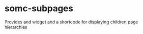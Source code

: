 somc-subpages
=============

Provides and widget and a shortcode for displaying children page hierarchies
